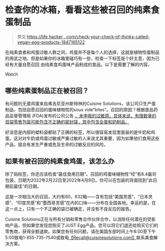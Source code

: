 # 检查你的冰箱，看看这些被召回的纯素食蛋制品

> 原文:[https://life hacker . com/check-your-check-of-thinks-called-vegan-egg-products-1847165122](https://lifehacker.com/check-your-fridge-for-these-recalled-vegan-egg-products-1847165122)

在纯素食者和鸡蛋过敏人群之间，鸡蛋并不是每个人的选择，这就是植物性蛋制品的用武之地。但是如果你的冰箱里碰巧有一些，检查一下标签是个好主意，因为已经有大量自愿召回 由纯素食鸡蛋味产品制成的食品。以下是需要了解的内容。

Watch

## 哪些纯素蛋制品正在被召回？

有问题的无蛋鸡蛋来自弗吉尼亚州斯特林的Cuisine Solutions，该公司只生产蛋制品，包括自愿召回的蛋味植物性的sous vide“bites”。召回的原因？根据食品药品监督管理局 (FDA)发布的公司公告 [，未申报的过敏原。具体来说，有限数量的双袋零售包装可能包含不正确的密封袋，其中包含全蛋和奶制品。](https://www.fda.gov/safety/recalls-market-withdrawals-safety-alerts/cuisine-solutions-issues-voluntary-recall-flavored-plant-based-bites#recall-photos)

好消息是内部的塑料袋都贴了正确的标签，所以很容易发现里面装的是牛奶和鸡蛋。这对对牛奶或鸡蛋过敏或严重过敏的人来说尤其重要，因为如果他们食用这些产品，就会有发生严重或危及生命的过敏反应的风险。

## 如果有被召回的纯素食鸡蛋，该怎么办

除了贴标签，你还应该检查“最佳食用日期”。召回的鸡蛋味植物性“咬”有8.4盎司包装，日期为2022年2月22日至2022年4月9日。你可以在包装的背面找到“此日期前最佳”的日期。

这是一次相当大的召回，大约有80，632箱——含有包括“美国灵感”、“日本灵感”、“印度灵感”和“墨西哥灵感”在内的口味——分布在全国各地。幸运的是，在这一点上，只有一个不正确的袋已被确定，并没有不良反应的报告。

Cuisine Solutions正在与所有分销和零售合作伙伴合作，以消除任何潜在的受影响产品，但如果您发现您购买了JUST Egg产品，您可以将它们退还给购买它们的零售商，获得全额退款。如果您有任何问题，请在美国东部时间上午8:00至下午5:00致电1-855-735-7540或致电[【Recall@cuisinesolutions.com】](mailto:Recall@cuisinesolutions.com)联系美食解决方案。
